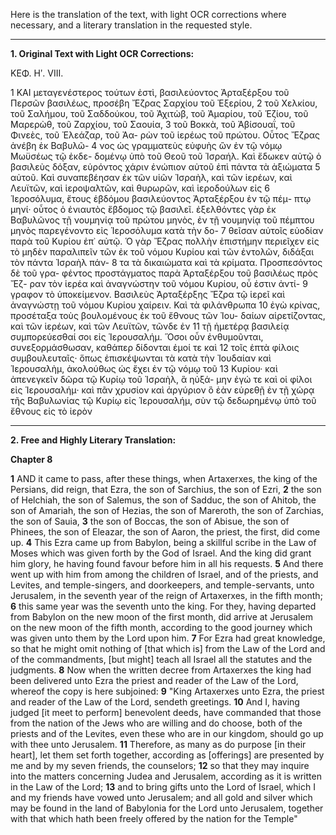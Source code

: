 Here is the translation of the text, with light OCR corrections where necessary, and a literary translation in the requested style.

---

**1. Original Text with Light OCR Corrections:**

ΚΕΦ. Ηʹ. VIII.

1 ΚΑΙ μεταγενέστερος τούτων ἐστὶ, βασιλεύοντος Ἀρταξέρξου
τοῦ Περσῶν βασιλέως, προσέβη Ἔζρας Σαρχίου τοῦ Ἐξερίου,
2 τοῦ Χελκίου, τοῦ Σαλήμου, τοῦ Σαδδούκου, τοῦ Ἀχιτὼβ, τοῦ
Ἀμαρίου, τοῦ Ἑζίου, τοῦ Μαρερὼθ, τοῦ Ζαρχίου, τοῦ Σαουία,
3 τοῦ Βοκκὰ, τοῦ Ἀβίσουαΐ, τοῦ Φινεὲς, τοῦ Ἐλεάζαρ, τοῦ Ἀα-
ρὼν τοῦ ἱερέως τοῦ πρώτου. Οὗτος Ἔζρας ἀνέβη ἐκ Βαβυλῶ-
4 νος ὡς γραμματεὺς εὐφυὴς ὢν ἐν τῷ νόμῳ Μωϋσέως τῷ ἐκδε-
δομένῳ ὑπὸ τοῦ Θεοῦ τοῦ Ἰσραήλ. Καὶ ἔδωκεν αὐτῷ ὁ βασιλεὺς
δόξαν, εὑρόντος χάριν ἐνώπιον αὐτοῦ ἐπὶ πάντα τὰ ἀξιώματα
5 αὐτοῦ. Καὶ συναπεβέησαν ἐκ τῶν υἱῶν Ἰσραὴλ, καὶ τῶν ἱερέων,
καὶ Λευϊτῶν, καὶ ἱεροψαλτῶν, καὶ θυρωρῶν, καὶ ἱεροδούλων εἰς
6 Ἱεροσόλυμα, ἔτους ἑβδόμου βασιλεύοντος Ἀρταξέρξου ἐν τῷ πέμ-
πτῳ μηνί· οὗτος ὁ ἐνιαυτὸς ἕβδομος τῷ βασιλεῖ. ἐξελθόντες γὰρ
ἐκ Βαβυλῶνος τῇ νουμηνίᾳ τοῦ πρώτου μηνὸς, ἐν τῇ νουμηνίᾳ
τοῦ πέμπτου μηνὸς παρεγένοντο εἰς Ἱεροσόλυμα κατὰ τὴν δο-
7 θεῖσαν αὐτοῖς εὐοδίαν παρὰ τοῦ Κυρίου ἐπ᾽ αὐτῷ. Ὁ γὰρ Ἔζρας
πολλὴν ἐπιστήμην περιεῖχεν εἰς τὸ μηδὲν παραλιπεῖν τῶν ἐκ τοῦ
νόμου Κυρίου καὶ τῶν ἐντολῶν, διδάξαι τὸν πάντα Ἰσραὴλ πάν-
8 τα τὰ δικαιώματα καὶ τὰ κρίματα. Προσπεσόντος δὲ τοῦ γρα-
φέντος προστάγματος παρὰ Ἀρταξέρξου τοῦ βασιλέως πρὸς Ἔζ-
ραν τὸν ἱερέα καὶ ἀναγνώστην τοῦ νόμου Κυρίου, οὗ ἐστιν ἀντί-
9 γραφον τὸ ὑποκείμενον. Βασιλεὺς Ἀρταξέρξης Ἔζρα τῷ ἱερεῖ
καὶ ἀναγνώστῃ τοῦ νόμου Κυρίου χαίρειν. Καὶ τὰ φιλάνθρωπα
10 ἐγὼ κρίνας, προσέταξα τοὺς βουλομένους ἐκ τοῦ ἔθνους τῶν Ἰου-
δαίων αἱρετίζοντας, καὶ τῶν ἱερέων, καὶ τῶν Λευϊτῶν, τῶνδε ἐν
11 τῇ ἡμετέρᾳ βασιλείᾳ συμπορεύεσθαί σοι εἰς Ἱερουσαλήμ. Ὅσοι
οὖν ἐνθυμοῦνται, συνεξορμάσθωσαν, καθάπερ δίδονται ἐμοί τε καὶ
12 τοῖς ἑπτὰ φίλοις συμβουλευταῖς· ὅπως ἐπισκέψωνται τὰ κατὰ τὴν
Ἰουδαίαν καὶ Ἱερουσαλὴμ, ἀκολούθως ὡς ἔχει ἐν τῷ νόμῳ τοῦ
13 Κυρίου· καὶ ἀπενεγκεῖν δῶρα τῷ Κυρίῳ τοῦ Ἰσραὴλ, ἃ ηὐξά-
μην ἐγώ τε καὶ οἱ φίλοι εἰς Ἱερουσαλήμ· καὶ πᾶν χρυσίον καὶ
ἀργύριον ὃ ἐὰν εὑρεθῇ ἐν τῇ χώρᾳ τῆς Βαβυλωνίας τῷ Κυρίῳ
εἰς Ἱερουσαλήμ, σὺν τῷ δεδωρημένῳ ὑπὸ τοῦ ἔθνους εἰς τὸ ἱερὸν

---

**2. Free and Highly Literary Translation:**

**Chapter 8**

**1** AND it came to pass, after these things, when Artaxerxes, the king of the Persians, did reign, that Ezra, the son of Sarchius, the son of Ezri,
**2** the son of Helchiah, the son of Salemus, the son of Sadduc, the son of Ahitob, the son of Amariah, the son of Hezias, the son of Mareroth, the son of Zarchias, the son of Sauia,
**3** the son of Boccas, the son of Abisue, the son of Phinees, the son of Eleazar, the son of Aaron, the priest, the first, did come up.
**4** This Ezra came up from Babylon, being a skillful scribe in the Law of Moses which was given forth by the God of Israel. And the king did grant him glory, he having found favour before him in all his requests.
**5** And there went up with him from among the children of Israel, and of the priests, and Levites, and temple-singers, and doorkeepers, and temple-servants, unto Jerusalem, in the seventh year of the reign of Artaxerxes, in the fifth month;
**6** this same year was the seventh unto the king. For they, having departed from Babylon on the new moon of the first month, did arrive at Jerusalem on the new moon of the fifth month, according to the good journey which was given unto them by the Lord upon him.
**7** For Ezra had great knowledge, so that he might omit nothing of [that which is] from the Law of the Lord and of the commandments, [but might] teach all Israel all the statutes and the judgments.
**8** Now when the written decree from Artaxerxes the king had been delivered unto Ezra the priest and reader of the Law of the Lord, whereof the copy is here subjoined:
**9** "King Artaxerxes unto Ezra, the priest and reader of the Law of the Lord, sendeth greetings.
**10** And I, having judged [it meet to perform] benevolent deeds, have commanded that those from the nation of the Jews who are willing and do choose, both of the priests and of the Levites, even these who are in our kingdom, should go up with thee unto Jerusalem.
**11** Therefore, as many as do purpose [in their heart], let them set forth together, according as [offerings] are presented by me and by my seven friends, the counselors;
**12** so that they may inquire into the matters concerning Judea and Jerusalem, according as it is written in the Law of the Lord;
**13** and to bring gifts unto the Lord of Israel, which I and my friends have vowed unto Jerusalem; and all gold and silver which may be found in the land of Babylonia for the Lord unto Jerusalem, together with that which hath been freely offered by the nation for the Temple"
